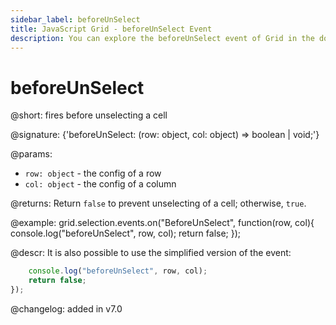 ```yaml
---
sidebar_label: beforeUnSelect
title: JavaScript Grid - beforeUnSelect Event 
description: You can explore the beforeUnSelect event of Grid in the documentation of the DHTMLX JavaScript UI library. Browse developer guides and API reference, try out code examples and live demos, and download a free 30-day evaluation version of DHTMLX Suite.
---
```


# beforeUnSelect

@short: fires before unselecting a cell

@signature: {'beforeUnSelect: (row: object, col: object) => boolean | void;'}

@params:

- `row: object` - the config of a row
- `col: object` - the config of a column

@returns:
Return `false` to prevent unselecting of a cell; otherwise, `true`.

@example:
grid.selection.events.on("BeforeUnSelect", function(row, col){
    console.log("beforeUnSelect", row, col); 
    return false;
});

@descr:
It is also possible to use the simplified version of the event:

```javascript
    console.log("beforeUnSelect", row, col); 
    return false;
});
```

@changelog:
added in v7.0

[comment]: # (@relatedapi: grid/api/selection/selection_enable_method.md)
